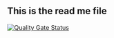 ## This is the read me file

[![Quality Gate Status](https://sonarcloud.io/api/project_badges/measure?project=codersgyan_auth-coverage-test&metric=alert_status)](https://sonarcloud.io/summary/new_code?id=codersgyan_auth-coverage-test)
